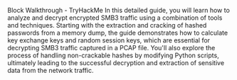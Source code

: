 Block Walkthrough - TryHackMe
In this detailed guide, you will learn how to analyze and decrypt encrypted SMB3 traffic using a combination of tools and techniques. Starting with the extraction and cracking of hashed passwords from a memory dump, the guide demonstrates how to calculate key exchange keys and random session keys, which are essential for decrypting SMB3 traffic captured in a PCAP file. You'll also explore the process of handling non-crackable hashes by modifying Python scripts, ultimately leading to the successful decryption and extraction of sensitive data from the network traffic.
